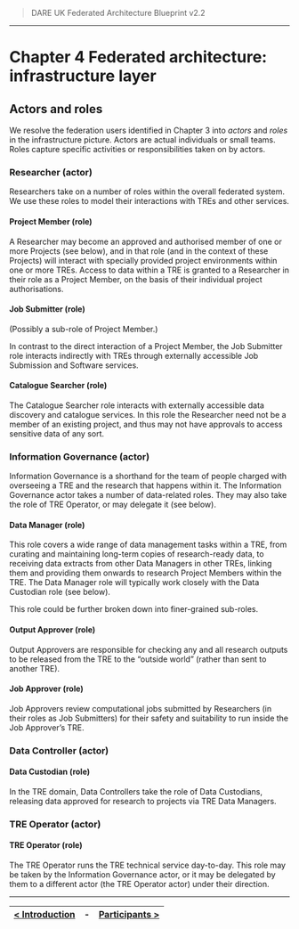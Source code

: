 > DARE UK Federated Architecture Blueprint  v2.2
----

# Chapter 4 Federated architecture: infrastructure layer
## Actors and roles

We resolve the federation users identified in Chapter 3 into _actors_ and _roles_ in the infrastructure picture. Actors are actual individuals or small teams. Roles capture specific activities or responsibilities taken on by actors.

### Researcher (actor)

Researchers take on a number of roles within the overall federated system. We use these roles to model their interactions with TREs and other services.

#### Project Member (role)

A Researcher may become an approved and authorised member of one or more Projects (see below), and in that role (and in the context of these Projects) will interact with specially provided project environments within one or more TREs. Access to data within a TRE is granted to a Researcher in their role as a Project Member, on the basis of their individual project authorisations.

#### Job Submitter (role)

(Possibly a sub-role of Project Member.)

In contrast to the direct interaction of a Project Member, the Job Submitter role interacts indirectly with TREs through externally accessible Job Submission and Software services.  

#### Catalogue Searcher (role)

The Catalogue Searcher role interacts with externally accessible data discovery and catalogue services. In this role the Researcher need not be a member of an existing project, and thus may not have approvals to access sensitive data of any sort.

### Information Governance (actor)

Information Governance is a shorthand for the team of people charged with overseeing a TRE and the research that happens within it. The Information Governance actor takes a number of data-related roles. They may also take the role of TRE Operator, or may delegate it (see below). 

#### Data Manager (role)

This role covers a wide range of data management tasks within a TRE, from curating and maintaining long-term copies of research-ready data, to receiving data extracts from other Data Managers in other TREs, linking them and providing them onwards to research Project Members within the TRE. The Data Manager role will typically work closely with the Data Custodian role (see below).

This role could be further broken down into finer-grained sub-roles. 

#### Output Approver (role)

Output Approvers are responsible for checking any and all research outputs to be released from the TRE to the “outside world” (rather than sent to another TRE).

#### Job Approver (role)

Job Approvers review computational jobs submitted by Researchers (in their roles as Job Submitters) for their safety and suitability to run inside the Job Approver’s TRE. 

### Data Controller (actor)

#### Data Custodian (role)

In the TRE domain, Data Controllers take the role of Data Custodians, releasing data approved for research to projects via TRE Data Managers.

### TRE Operator (actor)

#### TRE Operator (role)

The TRE Operator runs the TRE technical service day-to-day. This role may be taken by the Information Governance actor, or it may be delegated by them to a different actor (the TRE Operator actor) under their direction.

----

| [< Introduction](4_1_Introduction.md) | - | [Participants >](4_3_Participants.md) |
| ---- | ---- | ---- |



